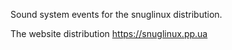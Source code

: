 Sound system events for the snuglinux distribution.

The website distribution https://snuglinux.pp.ua
